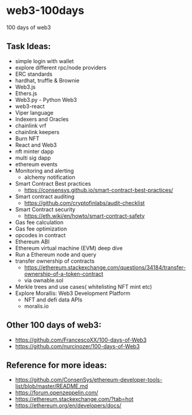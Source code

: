 # web3-100days
100 days of web3



## Task Ideas: 
- simple login with wallet 
- explore different rpc/node providers 
- ERC standards 
- hardhat, truffle & Brownie
- Web3.js
- Ethers.js
- Web3.py - Python Web3
- web3-react
- Viper language 
- Indexers and Oracles 
- chainlink vrf
- chainlink keepers 
- Burn NFT
- React and Web3
- nft minter dapp
- multi sig dapp
- ethereum events 
- Monitoring and alerting 
   - alchemy notification
- Smart Contract Best practices
    - https://consensys.github.io/smart-contract-best-practices/
- Smart contract auditing 
   - https://github.com/cryptofinlabs/audit-checklist
 - Smart Contract security 
     - https://eth.wiki/en/howto/smart-contract-safety
- Gas fee calculation 
- Gas fee optimization 
- opcodes in contract 
- Ethereum ABI
- Ethereum virtual machine (EVM) deep dive 
- Run a Ethereum node and query 
- transfer ownership of contracts
   - https://ethereum.stackexchange.com/questions/34184/transfer-ownership-of-a-token-contract
   - via ownable.sol
- Merkle trees and use cases( whitelisting NFT mint etc)
- Explore Morallis:  Web3 Development Platform
     - NFT and defi data APIs
     - moralis.io


## Other 100 days of web3:
- https://github.com/FrancescoXX/100-days-of-Web3
- https://github.com/nurcinozer/100-days-of-Web3


## Reference for more ideas: 
- https://github.com/ConsenSys/ethereum-developer-tools-list/blob/master/README.md
- https://forum.openzeppelin.com/
- https://ethereum.stackexchange.com/?tab=hot
- https://ethereum.org/en/developers/docs/
